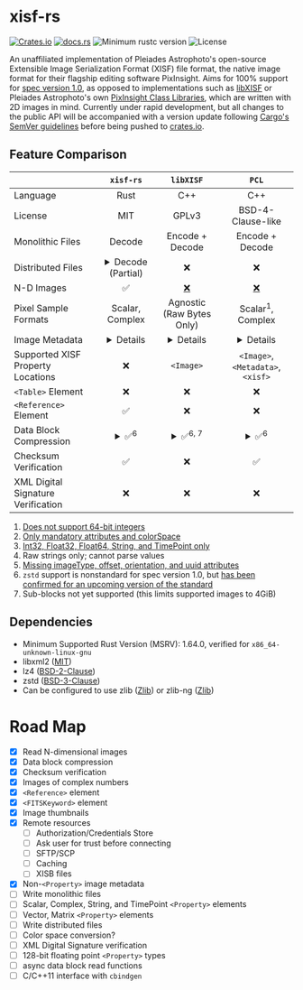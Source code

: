 # xisf-rs

[![Crates.io](https://img.shields.io/crates/v/xisf-rs)](https://crates.io/crates/xisf-rs)
[![docs.rs](https://img.shields.io/docsrs/xisf-rs)](https://docs.rs/xisf-rs)
![Minimum rustc version](https://img.shields.io/badge/rustc-1.64+-lightgray.svg)
![License](https://img.shields.io/crates/l/xisf-rs.svg)

An unaffiliated implementation of Pleiades Astrophoto's open-source Extensible Image Serialization Format (XISF) file format, the native image format for their flagship editing software PixInsight. Aims for 100% support for [spec version 1.0](https://pixinsight.com/doc/docs/XISF-1.0-spec/XISF-1.0-spec.html), as opposed to implementations such as [libXISF](https://gitea.nouspiro.space/nou/libXISF) or Pleiades Astrophoto's own [PixInsight Class Libraries](https://gitlab.com/pixinsight/PCL), which are written with 2D images in mind. Currently under rapid development, but all changes to the public API will be accompanied with a version update following [Cargo's SemVer guidelines](https://doc.rust-lang.org/cargo/reference/semver.html) before being pushed to [crates.io](https://crates.io/crates/xisf-rs).

## Feature Comparison

&nbsp; | `xisf-rs` | `libXISF` | `PCL`
---|:---:|:---:|:---:
Language | Rust | C++ | C++
License | MIT | GPLv3 | BSD-4-Clause-like
Monolithic Files | Decode | Encode + Decode | Encode + Decode
Distributed Files | <details><summary>Decode (Partial)</summary>Supported schemes: `file`, `http`/`https` (basic auth not supported), and `ftp` (credentials must be encoded in URI). No local caching; no XISB files.</details> | ❌ | ❌
N-D Images | ✅ | [❌](https://gitea.nouspiro.space/nou/libXISF/src/commit/8e05a586109a634e3a43aeecc4ca693d00c2104e/libxisf.cpp#L816) | [❌](https://gitlab.com/pixinsight/PCL/-/blob/7cd5ee14f6b209cf03f5b2d1903941ea1a4c8aec/src/pcl/XISFReader.cpp#L2001)
Pixel Sample Formats | Scalar, Complex | Agnostic (Raw Bytes Only) | Scalar<sup>1</sup>, Complex
Image Metadata | <details>Attributes, FITS Keywords, ICC Profile, RGB Working Space, Display Function, CFA, Resolution, Thumbnail</details> | <details>Attributes<sup>2</sup>, XISF Properties<sup>3</sup>, FITS Keywords<sup>4</sup>, ICC Profile, CFA, Thumbnail</details> | <details>Attributes<sup>5</sup>, XISF Properties, FITS Keywords, ICC Profile, RGB Working Space, Display Function, CFA, Resolution, Thumbnail</details>
Supported XISF Property Locations | ❌ | `<Image>` | `<Image>`, `<Metadata>`, `<xisf>`
`<Table>` Element | ❌ | ❌ | ❌
`<Reference>` Element | ✅ | ❌ | ❌
Data Block Compression | <details><summary>✅<sup>6</sup></summary>`zlib`, `lz4`, `lz4hc`, `zstd`</details> | <details><summary>✅<sup>6, 7</sup></summary>`zlib`, `lz4`, `lz4hc`, `zstd`</details> | <details><summary>✅<sup>6</sup></summary>`zlib`, `lz4`, `lz4hc`, `zstd`</details>
Checksum Verification | ✅ | ❌ | ✅
XML Digital Signature Verification | ❌ | ❌ | ❌

1. [Does not support 64-bit integers](https://gitlab.com/pixinsight/PCL/-/blob/7cd5ee14f6b209cf03f5b2d1903941ea1a4c8aec/src/pcl/XISFReader.cpp#L599)
2. [Only mandatory attributes and colorSpace](https://gitea.nouspiro.space/nou/libXISF/src/commit/8e05a586109a634e3a43aeecc4ca693d00c2104e/libxisf.cpp#L815)
3. [Int32, Float32, Float64, String, and TimePoint only](https://gitea.nouspiro.space/nou/libXISF/src/commit/8e05a586109a634e3a43aeecc4ca693d00c2104e/variant.cpp#L379)
4. Raw strings only; cannot parse values
5. [Missing imageType, offset, orientation, and uuid attributes](https://gitlab.com/pixinsight/PCL/-/blob/7cd5ee14f6b209cf03f5b2d1903941ea1a4c8aec/src/pcl/XISFReader.cpp#L674)
6. `zstd` support is nonstandard for spec version 1.0, but [has been confirmed for an upcoming version of the standard](https://pixinsight.com/forum/index.php?threads/xisf-standard-revision-re-zstd.21230/)
7. Sub-blocks not yet supported (this limits supported images to 4GiB)

## Dependencies
- Minimum Supported Rust Version (MSRV): 1.64.0, verified for `x86_64-unknown-linux-gnu`
- libxml2 ([MIT](https://gitlab.gnome.org/GNOME/libxml2/-/blob/master/Copyright))
- lz4 ([BSD-2-Clause](https://github.com/lz4/lz4/blob/dev/LICENSE))
- zstd ([BSD-3-Clause](https://github.com/facebook/zstd/blob/dev/LICENSE))
- Can be configured to use zlib ([Zlib](https://github.com/madler/zlib/blob/develop/LICENSE)) or zlib-ng ([Zlib](https://github.com/zlib-ng/zlib-ng/blob/develop/LICENSE.md))

# Road Map

- [x] Read N-dimensional images
- [x] Data block compression
- [x] Checksum verification
- [x] Images of complex numbers
- [x] `<Reference>` element
- [x] `<FITSKeyword>` element
- [x] Image thumbnails
- [x] Remote resources
  - [ ] Authorization/Credentials Store
  - [ ] Ask user for trust before connecting
  - [ ] SFTP/SCP
  - [ ] Caching <!-- `tempfile`, `stat` crates; HTTP headers -->
  - [ ] XISB files
- [x] Non-`<Property>` image metadata
- [ ] Write monolithic files
- [ ] Scalar, Complex, String, and TimePoint `<Property>` elements
- [ ] Vector, Matrix `<Property>` elements
- [ ] Write distributed files
- [ ] Color space conversion?
- [ ] XML Digital Signature verification
- [ ] 128-bit floating point `<Property>` types <!-- `rustc_apfloat`? `fixed::F128`? latter supports bytemuck -->
- [ ] async data block read functions <!-- `async_compression` -->
- [ ] C/C++11 interface with `cbindgen`